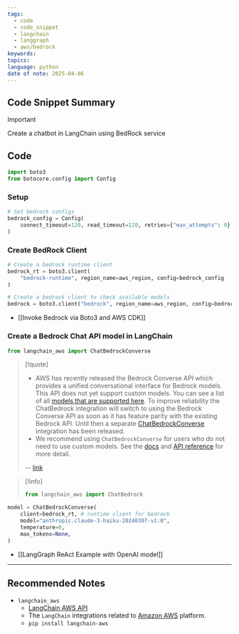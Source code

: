 ```yaml
---
tags:
  - code
  - code_snippet
  - langchain
  - langgraph
  - aws/bedrock
keywords: 
topics: 
language: python
date of note: 2025-04-06
---
```


## Code Snippet Summary

>[!important]
>Create a chatbot in LangChain using BedRock service


## Code

```python
import boto3
from botocore.config import Config
```


### Setup

```python
# Set bedrock configs
bedrock_config = Config(
    connect_timeout=120, read_timeout=120, retries={"max_attempts": 0}
)
```

### Create BedRock Client

```python
# Create a bedrock runtime client
bedrock_rt = boto3.client(
    "bedrock-runtime", region_name=aws_region, config=bedrock_config
)
```

```python
# Create a bedrock client to check available models
bedrock = boto3.client("bedrock", region_name=aws_region, config=bedrock_config)
```


- [[Invoke Bedrock via Boto3 and AWS CDK]]

### Create a Bedrock Chat API model in LangChain

```python
from langchain_aws import ChatBedrockConverse
```


>[!quote]
> - AWS has recently released the Bedrock Converse API which provides a unified conversational interface for Bedrock models. This API does not yet support custom models. You can see a list of all [models that are supported here](https://docs.aws.amazon.com/bedrock/latest/userguide/conversation-inference.html). To improve reliability the ChatBedrock integration will switch to using the Bedrock Converse API as soon as it has feature parity with the existing Bedrock API. Until then a separate [ChatBedrockConverse](https://python.langchain.com/api_reference/aws/chat_models/langchain_aws.chat_models.bedrock_converse.ChatBedrockConverse.html) integration has been released.
> - We recommend using `ChatBedrockConverse` for users who do not need to use custom models. See the [docs](https://python.langchain.com/docs/integrations/chat/bedrock/#bedrock-converse-api) and [API reference](https://python.langchain.com/api_reference/aws/chat_models/langchain_aws.chat_models.bedrock_converse.ChatBedrockConverse.html) for more detail.
>   
>   
> -- [link](https://python.langchain.com/docs/integrations/providers/aws/)  

>[!info]
>```python
>from langchain_aws import ChatBedrock
>```

```python
model = ChatBedrockConverse(
    client=bedrock_rt, # runtime client for bedrock
    model="anthropic.claude-3-haiku-20240307-v1:0",
    temperature=0,
    max_tokens=None,
)
```

- [[LangGraph ReAct Example with OpenAI model]]




-----------
##  Recommended Notes

- `langchain_aws`
	- [LangChain AWS API](https://python.langchain.com/docs/integrations/providers/aws/)
	- The `LangChain` integrations related to [Amazon AWS](https://aws.amazon.com/) platform.
	- `pip install langchain-aws`


